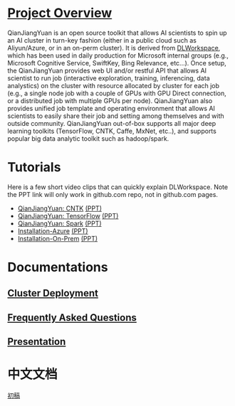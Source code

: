 # [](#header-1)[Project Overview](docs/index.md)

QianJiangYuan is an open source toolkit that allows AI scientists to spin up an AI cluster in turn-key fashion (either in a public cloud such as Aliyun/Azure, or in an on-perm cluster). It is derived from [DLWorkspace](https://github.com/microsoft/DLWorkspace), which has been used in daily production for Microsoft internal groups (e.g., Microsoft Cognitive Service, SwiftKey, Bing Relevance, etc...).
Once setup, the QianJiangYuan provides web UI and/or restful API that allows AI scientist to run job (interactive exploration, training, inferencing, data analystics)
on the cluster with resource allocated by cluster for each job (e.g., a single node job with a couple of GPUs with GPU Direct connection, or a distributed job with multiple GPUs per node). QianJiangYuan also provides
unified job template and operating environment that allows AI scientists to easily share their job and setting among themselves and with outside community. QianJiangYuan out-of-box supports all major deep learning toolkits (TensorFlow, CNTK, Caffe, MxNet, etc..), and supports popular big data analytic toolkit such as hadoop/spark. 

# [](#header-2)Tutorials

Here is a few short video clips that can quickly explain DLWorkspace. Note the PPT link will only work in github.com repo, not in github.com pages. 

* [QianJiangYuan: CNTK](https://youtu.be/3O0uwUwPRho) [(PPT)](docs/Presentation/Video/Running-CNTK.pptx)
* [QianJiangYuan: TensorFlow](https://youtu.be/Xa7exVurUmE) [(PPT)](docs/Presentation/Video/Running-TensorFlow.pptx)
* [QianJiangYuan: Spark](https://youtu.be/9kV9_w-eQYY) [(PPT)](docs/Presentation/Video/Running-Spark.pptx)
* [Installation-Azure](https://youtu.be/inDcl85-TRw) [(PPT)](docs/Presentation/Video/Installation-Azure.pptx)
* [Installation-On-Prem](https://youtu.be/T_00DrSxl70) [(PPT)](docs/Presentation/Video/Installation-On-Prem.pptx)

# [](#header-3)Documentations

## [Cluster Deployment](docs/deployment/Readme.md)

## [Frequently Asked Questions](docs/KnownIssues/Readme.md)

## [Presentation](docs/Presentation/1707/Readme.md)

# 中文文档
[初稿](https://qianjiangyuan.github.io/)

    